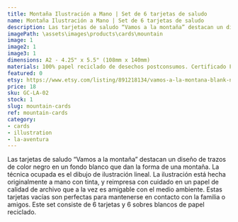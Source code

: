 ```yaml
---
title: Montaña Ilustración a Mano | Set de 6 tarjetas de saludo
name: Montaña Ilustración a Mano | Set de 6 tarjetas de saludo
description: Las tarjetas de saludo “Vamos a la montaña” destacan un diseño de trazos de color negro en un fondo blanco que dan la forma de una montaña. La técnica ocupada es el dibujo de ilustración lineal. La ilustración está hecha originalmente a mano con tinta, y reimpresa con cuidado en un papel de calidad de archivo que a la vez es amigable con el medio ambiente.
imagePath: \assets\images\products\cards\mountain
image: 1
image2: 1
image3: 1
dimensions: A2 - 4.25" x 5.5" (108mm x 140mm)
materials: 100% papel reciclado de desechos postconsumos. Certificado FSC.
featured: 0
etsy: https://www.etsy.com/listing/891218134/vamos-a-la-montana-blank-note-card-set-5
price: 18
sku: GC-LA-02
stock: 1
slug: mountain-cards
ref: mountain-cards
category:
- cards
- illustration
- la-aventura
---
```

Las tarjetas de saludo “Vamos a la montaña” destacan un diseño de trazos de color negro en un fondo blanco que dan la forma de una montaña. La técnica ocupada es el dibujo de ilustración lineal. La ilustración está hecha originalmente a mano con tinta, y reimpresa con cuidado en un papel de calidad de archivo que a la vez es amigable con el medio ambiente. Estas tarjetas vacías son perfectas para mantenerse en contacto con la familia o amigos. Este set consiste de 6 tarjetas y 6 sobres blancos de papel reciclado.
